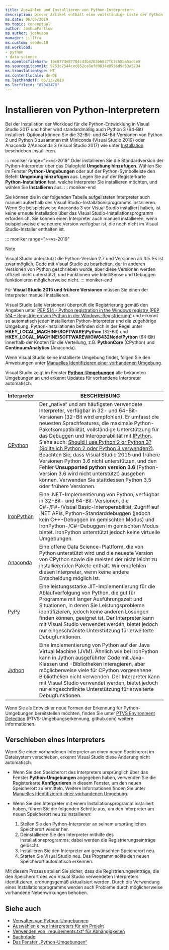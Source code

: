 ```yaml
---
title: Auswählen und Installieren von Python-Interpretern
description: Dieser Artikel enthält eine vollständige Liste der Python-Interpreter, die in Visual Studio unterstützt werden, sowie kurze Anweisungen dazu, wo die entsprechenden Installationsprogramme zu finden sind.
ms.date: 06/05/2019
ms.topic: conceptual
author: JoshuaPartlow
ms.author: joshuapa
manager: jillfra
ms.custom: seodec18
ms.workload:
- python
- data-science
ms.openlocfilehash: 16c8773e87784c43b4203b6837fb7c58ba5adce5
ms.sourcegitcommit: 9753c7544cec852ca5efd0834e0956d9e53a5734
ms.translationtype: HT
ms.contentlocale: de-DE
ms.lasthandoff: 06/13/2019
ms.locfileid: "67043478"
---
```

# <a name="install-python-interpreters"></a>Installieren von Python-Interpretern

Bei der Installation der Workload für die Python-Entwicklung in Visual Studio 2017 und höher wird standardmäßig auch Python 3 (64-Bit) installiert. Optional können Sie die 32-Bit- und 64-Bit-Versionen von Python 2 und Python 3 zusammen mit Miniconda (Visual Studio 2019) oder Anaconda 2/Anaconda 3 (Visual Studio 2017) wie unter [Installation](installing-python-support-in-visual-studio.md) beschrieben installieren.

::: moniker range=">=vs-2019"
Oder installieren Sie die Standardversion der Python-Interpreter über das Dialogfeld **Umgebung hinzufügen**. Wählen Sie im Fenster **Python-Umgebungen** oder auf der Python-Symbolleiste den Befehl **Umgebung hinzufügen** aus. Legen Sie auf der Registerkarte **Python-Installation** fest, welche Interpreter Sie installieren möchten, und wählen Sie **Installieren** aus.
::: moniker-end

Sie können die in der folgenden Tabelle aufgelisteten Interpreter auch manuell außerhalb des Visual Studio-Installationsprogramms installieren. Wenn Sie beispielsweise Anaconda 3 vor Visual Studio installiert haben, ist keine erneute Installation über das Visual Studio-Installationsprogramm erforderlich. Sie können einen Interpreter auch manuell installieren, wenn beispielsweise eine neuere Version verfügbar ist, die noch nicht im Visual Studio-Installer enthalten ist.

::: moniker range=">=vs-2019"
> [!Note]
> Visual Studio unterstützt die Python-Version 2.7 und Versionen ab 3.5. Es ist zwar möglich, Code mit Visual Studio zu bearbeiten, der in anderen Versionen von Python geschrieben wurde, aber diese Versionen werden offiziell nicht unterstützt, und Funktionen wie IntelliSense und Debuggen funktionieren möglicherweise nicht.
::: moniker-end

Für **Visual Studio 2015 und frühere Versionen** müssen Sie einen der Interpreter manuell installieren.

Visual Studio (alle Versionen) überprüft die Registrierung gemäß den Angaben unter [PEP 514 - Python registration in the Windows registry (PEP 514 – Registrieren von Python in der Windows-Registrierung)](https://www.python.org/dev/peps/pep-0514/) und erkennt so automatisch jeden installierten Python-Interpreter und die zugehörige Umgebung. Python-Installationen befinden sich in der Regel unter **HKEY_LOCAL_MACHINE\SOFTWARE\Python** (32-Bit) und **HKEY_LOCAL_MACHINE\SOFTWARE\WOW6432Node\Python** (64-Bit) innerhalb der Knoten für die Verteilung, z.B. **PythonCore** (CPython) und **ContinuumAnalytics** (Anaconda).

Wenn Visual Studio keine installierte Umgebung findet, folgen Sie den Anweisungen unter [Manuelles Identifizieren einer vorhandenen Umgebung](managing-python-environments-in-visual-studio.md#manually-identify-an-existing-environment).

Visual Studio zeigt im Fenster [**Python-Umgebungen**](managing-python-environments-in-visual-studio.md#the-python-environments-window) alle bekannten Umgebungen an und erkennt Updates für vorhandene Interpreter automatisch.

| Interpreter | BESCHREIBUNG |
| --- | --- |
| [CPython](https://www.python.org/) | Der „native“ und am häufigsten verwendete Interpreter, verfügbar in 32- und 64-Bit-Versionen (32-Bit wird empfohlen). Er umfasst die neuesten Sprachfeatures, die maximale Python-Paketkompatibilität, vollständige Unterstützung für das Debuggen und Interoperabilität mit [IPython](https://ipython.org/). Siehe auch: [Should I use Python 2 or Python 3? (Sollte ich Python 2 oder Python 3 verwenden?)](https://wiki,python.org/moin/Python2orPython3). Beachten Sie, dass Visual Studio 2015 und frühere Versionen Python 3.6 nicht unterstützen, und den Fehler **Unsupported python version 3.6** (Python-Version 3.6 wird nicht unterstützt) ausgeben können. Verwenden Sie stattdessen Python 3.5 oder frühere Versionen. |
| [IronPython](https://github.com/IronLanguages/ironpython2) | Eine .NET-Implementierung von Python, verfügbar in 32-Bit- und 64-Bit-Versionen, die C#-/F#-/Visual Basic-Interoperabilität, Zugriff auf .NET APIs, Python-Standarddebuggen (jedoch kein C++-Debuggen im gemischten Modus) und IronPython-/C#-Debuggen im gemischten Modus bietet. IronPython unterstützt jedoch keine virtuelle Umgebungen. |
| [Anaconda](https://www.continuum.io) | Eine offene Data Science-Plattform, die von Python unterstützt wird und die neueste Version von CPython sowie die meisten der nicht leicht zu installierenden Pakete enthält. Wir empfehlen diesen Interpreter, wenn keine andere Entscheidung möglich ist. |
| [PyPy](https://www.pypy.org/) | Eine leistungsstarke JIT-Implementierung für die Ablaufverfolgung von Python, die gut für Programme mit langer Ausführungszeit und Situationen, in denen Sie Leistungsprobleme identifizieren, jedoch keine anderen Lösungen finden können, geeignet ist. Der Interpreter kann mit Visual Studio verwendet werden, bietet jedoch nur eingeschränkte Unterstützung für erweiterte Debugfunktionen. |
| [Jython](http://www.jython.org/) | Eine Implementierung von Python auf der Java Virtual Machine (JVM). Ähnlich wie bei IronPython kann in Jython ausgeführter Code mit Java-Klassen und -Bibliotheken interagieren, aber möglicherweise viele für CPython vorgesehene Bibliotheken nicht verwenden. Der Interpreter kann mit Visual Studio verwendet werden, bietet jedoch nur eingeschränkte Unterstützung für erweiterte Debugfunktionen. |

Wenn Sie als Entwickler neue Formen der Erkennung für Python-Umgebungen bereitstellen möchten, finden Sie unter [PTVS Environment Detection](https://github.com/Microsoft/PTVS/wiki/Extensibility-Environments) (PTVS-Umgebungserkennung, github.com) weitere Informationen.

## <a name="move-an-interpreter"></a>Verschieben eines Interpreters

Wenn Sie einen vorhandenen Interpreter an einen neuen Speicherort im Dateisystem verschieben, erkennt Visual Studio diese Änderung nicht automatisch.

- Wenn Sie den Speicherort des Interpreters ursprünglich über das Fenster **Python-Umgebungen** angegeben haben, verwenden Sie die Registerkarte **Konfigurieren** in diesem Fenster, um den neuen Speicherort zu ermitteln. Weitere Informationen finden Sie unter [Manuelles Identifizieren einer vorhandenen Umgebung](managing-python-environments-in-visual-studio.md#manually-identify-an-existing-environment).

- Wenn Sie den Interpreter mit einem Installationsprogramm installiert haben, führen Sie die folgenden Schritte aus, um den Interpreter am neuen Speicherort neu zu installieren:

  1. Stellen Sie den Python-Interpreter an seinem ursprünglichen Speicherort wieder her.
  2. Deinstallieren Sie den Interpreter mithilfe des Installationsprogramms; dabei werden die Registrierungseinträge gelöscht.
  3. Installieren Sie den Interpreter am gewünschten Speicherort neu.
  4. Starten Sie Visual Studio neu. Das Programm sollte den neuen Speicherort automatisch erkennen.

Mit diesem Prozess stellen Sie sicher, dass die Registrierungseinträge, die den Speicherort des von Visual Studio verwendeten Interpreters identifizieren, ordnungsgemäß aktualisiert werden. Durch die Verwendung eines Installationsprogramms werden auch Probleme durch möglicherweise vorhandene Nebenwirkungen behoben.

## <a name="see-also"></a>Siehe auch

- [Verwalten von Python-Umgebungen](managing-python-environments-in-visual-studio.md)
- [Auswählen eines Interpreters für ein Projekt](selecting-a-python-environment-for-a-project.md)
- [Verwenden von „requirements.txt“ für Abhängigkeiten](managing-required-packages-with-requirements-txt.md)
- [Suchpfade](search-paths.md)
- [Das Fenster „Python-Umgebungen“](python-environments-window-tab-reference.md)
